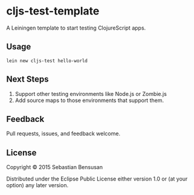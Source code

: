 # cljs-test-template 

A Leiningen template to start testing ClojureScript apps.

## Usage

    lein new cljs-test hello-world

## Next Steps

1. Support other testing environments like Node.js or Zombie.js
2. Add source maps to those environments that support them.

## Feedback

Pull requests, issues, and feedback welcome.

## License

Copyright © 2015 Sebastian Bensusan 

Distributed under the Eclipse Public License either version 1.0 or (at
your option) any later version.
